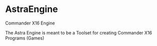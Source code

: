 # AstraEngine
Commander X16 Engine

The Astra Engine is meant to be a Toolset for creating Commander X16 Programs (Games)
